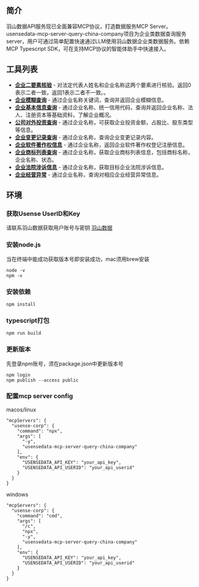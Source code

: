 ## 简介
羽山数据API服务现已全面兼容MCP协议，打造数据服务MCP Server。usensedata-mcp-server-query-china-company项目为企业类数据查询服务server，用户可通过简单配置快速通过LLM使用羽山数据企业类数据服务。依赖MCP Typescript SDK，可在支持MCP协议的智能体助手中快速接入。

## 工具列表
- **[企业二要素核验](https://www.yushanshuju.com/ords/datatech/api/apidoc/COM030)** - 对法定代表人姓名和企业名称这两个要素进行核验。返回0表示二者一致，返回1表示二者不一致。。
- **[企业模糊查询](https://www.yushanshuju.com/ords/datatech/api/apidoc/PBB020)** - 通过企业名称关键词，查询并返回企业模糊信息。
- **[企业基本信息查询](https://www.yushanshuju.com/ords/datatech/api/apidoc/PBB021)** - 通过企业名称、统一信用代码，查询并返回企业名称、法人、注册资本等基础资料，了解企业概况。
- **[公司对外投资查询](https://www.yushanshuju.com/ords/datatech/api/apidoc/COM045)** - 通过企业名称，可获取企业投资金额，占股比、股东类型等信息。
- **[企业变更记录查询](https://www.yushanshuju.com/ords/datatech/api/apidoc/PBB031)** - 通过企业名称，查询企业变更记录内容。
- **[企业软件著作权信息](https://www.yushanshuju.com/ords/datatech/api/apidoc/COM137)** - 通过企业名称，返回企业软件著作权登记注册信息。
- **[企业商标列表查询](https://www.yushanshuju.com/ords/datatech/api/apidoc/COM140)** - 通过企业名称，获取企业商标列表信息，包括商标名称，企业名称、状态。
- **[企业法院涉诉信息](https://www.yushanshuju.com/ords/datatech/api/apidoc/PBB183)** - 通过企业名称，获取目标企业法院涉诉信息。
- **[企业经营异常](https://www.yushanshuju.com/ords/datatech/api/apidoc/PBB055)** - 通过企业名称，查询对相应企业经营异常信息。

## 环境

### 获取Usense UserID和Key
请联系羽山数据获取用户账号与密钥
[羽山数据](https://www.yushanshuju.com/)

### 安装node.js
当在终端中能成功获取版本号即安装成功，mac须用brew安装
```
node -v
npm -v
```

### 安装依赖
```
npm install
```

### typescript打包
```
npm run build
```

### 更新版本
先登录npm账号，须在package.json中更新版本号
```
npm login
npm publish --access public
```

### 配置mcp server config
macos/linux
```
"mcpServers": {
  "usense-corp": {
    "command": "npx",
    "args": [
      "-y",
      "usensedata-mcp-server-query-china-company"
    ],
    "env": {
      "USENSEDATA_API_KEY": "your_api_key",
      "USENSEDATA_API_USERID": "your_api_userid"
    }
  }
}
```
windows
```
"mcpServers": {
  "usense-corp": {
    "command": "cmd",
    "args": [
      "/c",
      "npx",
      "-y",
      "usensedata-mcp-server-query-china-company"
    ],
    "env": {
      "USENSEDATA_API_KEY": "your_api_key",
      "USENSEDATA_API_USERID": "your_api_userid"
    }
  }
}
```

